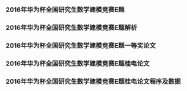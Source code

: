 ### 2016年华为杯全国研究生数学建模竞赛E题
### 2016年华为杯全国研究生数学建模竞赛E题解析
### 2016年华为杯全国研究生数学建模竞赛E题一等奖论文
### 2016年华为杯全国研究生数学建模竞赛E题桂电论文
### 2016年华为杯全国研究生数学建模竞赛E题桂电论文程序及数据

